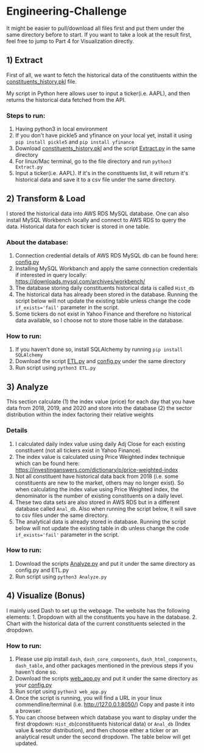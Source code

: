 # Engineering-Challenge

It might be easier to pull/download all files first and put them under the same directory before to start. If you want to take a look at the result first, feel free to jump to Part 4 for Visualization directly. 

## 1) Extract

First of all, we want to fetch the historical data of the constituents within the [constituents_history.pkl](https://github.com/liangblairshi/Engineering-Challenge/blob/f4fd5e9c7b9a4a173b4e83696c0d997617e39d4d/constituents_history.pkl) file.

My script in Python here allows user to input a ticker(i.e. AAPL), and then returns the historical data fetched from the API.

### Steps to run:
  1. Having python3 in local environment
  2. If you don't have pickle5 and yfinance on your local yet, install it using ```pip install pickle5``` and ```pip install yfinance```
  3. Download [constituents_history.pkl](https://github.com/liangblairshi/Engineering-Challenge/blob/f4fd5e9c7b9a4a173b4e83696c0d997617e39d4d/constituents_history.pkl) and the script [Extract.py](https://github.com/liangblairshi/Engineering-Challenge/blob/f4fd5e9c7b9a4a173b4e83696c0d997617e39d4d/Extract.py) in the same directory
  4. For linux/Mac terminal, go to the file directory and run ```python3 Extract.py```
  5. Input a ticker(i.e. AAPL). If it's in the constituents list, it will return it's historical data and save it to a csv file under the same directory. 

## 2) Transform & Load

I stored the historical data into AWS RDS MySQL database. One can also install MySQL Workbench locally and connect to AWS RDS to query the data. Historical data for each ticker is stored in one table. 

### About the database: 
  1. Connection credential details of AWS RDS MySQL db can be found here: [config.py](https://github.com/liangblairshi/Engineering-Challenge/blob/f4fd5e9c7b9a4a173b4e83696c0d997617e39d4d/config.py)
  2. Installing MySQL Workbanch and apply the same connection credentials if interested in query locally: https://downloads.mysql.com/archives/workbench/
  3. The database storing daily constituents historical data is called ```Hist_db```
  4. The historical data has already been stored in the database. Running the script below will not update the existing table unless change the code ```if_exists='fail'``` parameter in the script.
  5. Some tickers do not exist in Yahoo Finance and therefore no historical data available, so I choose not to store those table in the database.

### How to run:
  1. If you haven't done so, install SQLAlchemy by running ```pip install SQLAlchemy```
  2. Download the script [ETL.py](https://github.com/liangblairshi/Engineering-Challenge/blob/f4fd5e9c7b9a4a173b4e83696c0d997617e39d4d/ETL.py) and [config.py](https://github.com/liangblairshi/Engineering-Challenge/blob/f4fd5e9c7b9a4a173b4e83696c0d997617e39d4d/config.py) under the same directory
  3. Run script using ```python3 ETL.py```

## 3) Analyze

This section calculate (1) the index value (price) for each day that you have data from 2018, 2019, and 2020 and store into the database
                       (2) the sector distribution within the index factoring their relative weights
                       
### Details
  1. I calculated daily index value using daily Adj Close for each existing constituent (not all tickers exist in Yahoo Finance).
  2. The index value is calculated using Price Weighted index technique which can be found here: https://investinganswers.com/dictionary/p/price-weighted-index
  3. Not all constituent have historical data back from 2018 (i.e. some constituents are new to the market, others may no longer exist). So when calculating the index value using Price Weighted index, the denominator is the number of existing constituents on a daily level.
  4. These two data sets are also stored in AWS RDS but in a different database called ```Anal_db```. Also when running the script below, it will save to csv files under the same directory.
  5. The analytical data is already stored in database. Running the script below will not update the existing table in db unless change the code ```if_exists='fail'``` parameter in the script.

### How to run:
  1. Download the scripts [Analyze.py](https://github.com/liangblairshi/Engineering-Challenge/blob/f4fd5e9c7b9a4a173b4e83696c0d997617e39d4d/Analyze.py) and put it under the same directory as config.py and ETL.py
  2. Run script using ```python3 Analyze.py```

## 4) Visualize (Bonus)

I mainly used Dash to set up the webpage. The website has the following elements:
    1. Dropdown with all the constituents you have in the database.
    2. Chart with the historical data of the current constituents selected in the dropdown.
    
### How to run:
  1. Please use pip install ```dash```, ```dash_core_components```, ```dash_html_components```, ```dash_table```, and other packages mentioned in the previous steps if you haven't done so.
  2. Download the scripts [web_app.py](https://github.com/liangblairshi/Engineering-Challenge/blob/f4fd5e9c7b9a4a173b4e83696c0d997617e39d4d/web_app.py) and put it under the same directory as your [config.py](https://github.com/liangblairshi/Engineering-Challenge/blob/f4fd5e9c7b9a4a173b4e83696c0d997617e39d4d/config.py)
  3. Run script using ```python3 web_app.py```
  4. Once the script is running, you will find a URL in your linux commendline/terminal (i.e. http://127.0.0.1:8050/) Copy and paste it into a browser.
  5. You can choose between which database you want to display under the first dropdown: ```Hist_db```(constituents historical data) or ```Anal_db``` (Index value & sector distribution), and then choose either a ticker or an analytical result under the second dropdown. The table below will get updated.
